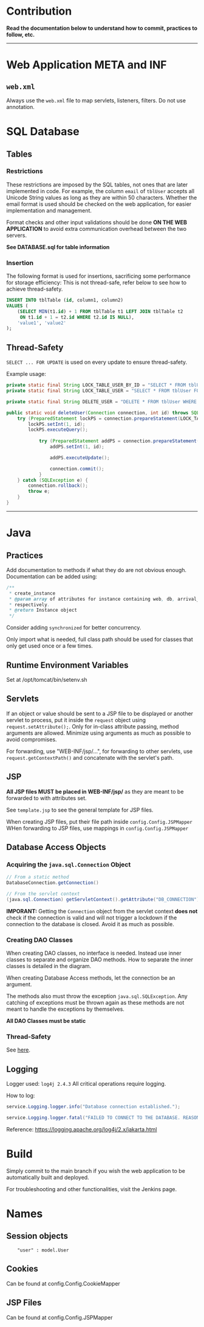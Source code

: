 # Contribution
**Read the documentation below to understand how to commit, practices to follow, etc.**

---
# Web Application META and INF
## `web.xml`
Always use the `web.xml` file to map servlets, listeners, filters. Do not use annotation.

# SQL Database
## Tables
### Restrictions
These restrictions are imposed by the SQL tables, not ones that are later implemented in code. For example, the column `email` of `tblUser` accepts all Unicode String values as long as they are within 50 characters. Whether the email format is used should be checked on the web application, for easier implementation and management.

Format checks and other input validations should be done **ON THE WEB APPLICATION** to avoid extra communication overhead between the two servers.

**See DATABASE.sql for table information**

### Insertion
The following format is used for insertions, sacrificing some performance for storage efficiency:
This is not thread-safe, refer below to see how to achieve thread-safety.
```sql
INSERT INTO tblTable (id, column1, column2)
VALUES (
    (SELECT MIN(t1.id) + 1 FROM tblTable t1 LEFT JOIN tblTable t2 
     ON t1.id + 1 = t2.id WHERE t2.id IS NULL),
    'value1', 'value2'
);
```
## Thread-Safety
`SELECT ... FOR UPDATE` is used on every update to ensure thread-safety.

Example usage:
```java
private static final String LOCK_TABLE_USER_BY_ID = "SELECT * FROM tblUser WHERE id = ? FOR UPDATE";
private static final String LOCK_TABLE_USER = "SELECT * FROM tblUser FOR UPDATE";

private static final String DELETE_USER = "DELETE * FROM tblUser WHERE id = ?";

public static void deleteUser(Connection connection, int id) throws SQLException {
    try (PreparedStatement lockPS = connection.prepareStatement(LOCK_TABLE_USER_BY_ID)) {
        lockPS.setInt(1, id);
        lockPS.executeQuery();    
    
            try (PreparedStatement addPS = connection.prepareStatement(DELETE_USER)) {
                addPS.setInt(1, id);

                addPS.executeUpdate();

                connection.commit();
            }
    } catch (SQLException e) {
        connection.rollback();
        throw e;
    }
}
```
---
# Java
## Practices
Add documentation to methods if what they do are not obvious enough. Documentation can be added using:
```java
/**
 * create_instance
 * @param array of attributes for instance containing web, db, arrival_rate, response_time for instance 
 * respectively.
 * @return Instance object
 */
```

Consider adding `synchronized` for better concurrency.

Only import what is needed, full class path should be used for classes that only get used once or a few times.

## Runtime Environment Variables
Set at /opt/tomcat/bin/setenv.sh

## Servlets
If an object or value should be sent to a JSP file to be displayed or another servlet to process, put it inside the `request` object using `request.setAttribute();`. Only for in-class attribute passing, method arguments are allowed. Minimize using arguments as much as possible to avoid compromises.

For forwarding, use "WEB-INF/jsp/...", for forwarding to other servlets, use `request.getContextPath()` and concatenate with the servlet's path.

## JSP
**All JSP files MUST be placed in WEB-INF/jsp/** as they are meant to be forwarded to with attributes set.

See `template.jsp` to see the general template for JSP files.

When creating JSP files, put their file path inside `config.Config.JSPMapper`
WHen forwarding to JSP files, use mappings in `config.Config.JSPMapper`

## Database Access Objects
### Acquiring the `java.sql.Connection` Object
```java
// From a static method
DatabaseConnection.getConnection()

// From the servlet context
(java.sql.Connection) getServletContext().getAttribute("DB_CONNECTION")
```
**IMPORANT:**  Getting the `Connection` object from the servlet context **does not** check if the connection is valid and will not trigger a lockdown if the connection to the database is closed. Avoid it as much as possible.

### Creating DAO Classes
When creating DAO classes, no interface is needed. Instead use inner classes to separate and organize DAO methods. How to separate the inner classes is detailed in the diagram.

When creating Database Access methods, let the connection be an argument.

The methods also must throw the exception `java.sql.SQLException`. Any catching of exceptions must be thrown again as these methods are not meant to handle the exceptions by themselves.

**All DAO Classes must be static**

### Thread-Safety
See [here](#thread-safety).

## Logging
Logger used: `log4j 2.4.3`
All critical operations require logging.

How to log:
```java
service.Logging.logger.info("Database connection established.");

service.Logging.logger.fatal("FAILED TO CONNECT TO THE DATABASE. REASON: '{}'", e.getMessage());
```

Reference: https://logging.apache.org/log4j/2.x/jakarta.html
# Build
Simply commit to the main branch if you wish the web application to be automatically built and deployed.

For troubleshooting and other functionalities, visit the Jenkins page.

# Names
## Session objects
```
    "user" : model.User
```

## Cookies
Can be found at config.Config.CookieMapper

## JSP Files
Can be found at config.Config.JSPMapper
